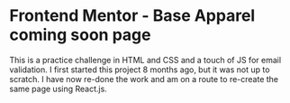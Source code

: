 # Frontend Mentor - Base Apparel coming soon page

This is a practice challenge in HTML and CSS and a touch of JS for email validation. I first started this project 8 months ago, but it was not up to scratch. I have now re-done the work and am on a route to re-create the same page using React.js. 
